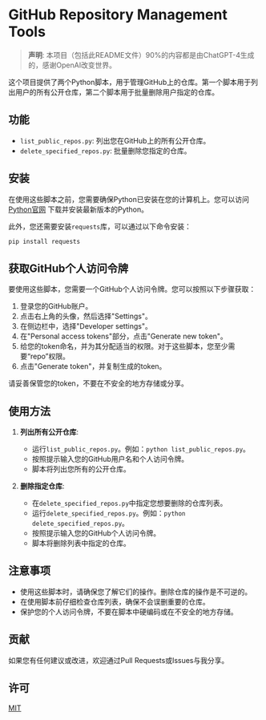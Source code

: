 # GitHub Repository Management Tools

> **声明**: 本项目（包括此README文件）90%的内容都是由ChatGPT-4生成的，感谢OpenAI改变世界。

这个项目提供了两个Python脚本，用于管理GitHub上的仓库。第一个脚本用于列出用户的所有公开仓库，第二个脚本用于批量删除用户指定的仓库。

## 功能

- `list_public_repos.py`: 列出您在GitHub上的所有公开仓库。
- `delete_specified_repos.py`: 批量删除您指定的仓库。

## 安装

在使用这些脚本之前，您需要确保Python已安装在您的计算机上。您可以访问 [Python官网](https://www.python.org/downloads/) 下载并安装最新版本的Python。

此外，您还需要安装`requests`库，可以通过以下命令安装：

```bash
pip install requests
```

## 获取GitHub个人访问令牌

要使用这些脚本，您需要一个GitHub个人访问令牌。您可以按照以下步骤获取：

1. 登录您的GitHub账户。
2. 点击右上角的头像，然后选择"Settings"。
3. 在侧边栏中，选择"Developer settings"。
4. 在"Personal access tokens"部分，点击"Generate new token"。
5. 给您的token命名，并为其分配适当的权限。对于这些脚本，您至少需要“repo”权限。
6. 点击"Generate token"，并复制生成的token。

请妥善保管您的token，不要在不安全的地方存储或分享。

## 使用方法

1. **列出所有公开仓库**:
   - 运行`list_public_repos.py`。例如：`python list_public_repos.py`。
   - 按照提示输入您的GitHub用户名和个人访问令牌。
   - 脚本将列出您所有的公开仓库。

2. **删除指定仓库**:
   - 在`delete_specified_repos.py`中指定您想要删除的仓库列表。
   - 运行`delete_specified_repos.py`。例如：`python delete_specified_repos.py`。
   - 按照提示输入您的GitHub个人访问令牌。
   - 脚本将删除列表中指定的仓库。

## 注意事项

- 使用这些脚本时，请确保您了解它们的操作。删除仓库的操作是不可逆的。
- 在使用脚本前仔细检查仓库列表，确保不会误删重要的仓库。
- 保护您的个人访问令牌，不要在脚本中硬编码或在不安全的地方存储。

## 贡献

如果您有任何建议或改进，欢迎通过Pull Requests或Issues与我分享。

## 许可

[MIT](LICENSE)
